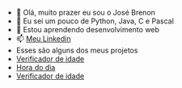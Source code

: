 - 👋 Olá, muito prazer eu sou o José Brenon
- 👀 Eu sei um pouco de Python, Java, C e Pascal
- 🌱 Estou aprendendo desenvolvimento web
- 📫 <a href="https://www.linkedin.com/in/jos%C3%A9-brenon-guilherme-913912169/" target="_blank">Meu Linkedin </a> 
- Esses são alguns dos meus projetos
- <a href="https://josebrenon.github.io/verificador-idade/" target="_blank">Verificador de idade</a>
- <a href="https://josebrenon.github.io/horadodia/" target="_blank">Hora do dia</a> 
- <a href="https://josebrenon.github.io/projeto-android/" target="_blank">Verificador de idade</a> 
<!---
josebrenon/josebrenon is a ✨ special ✨ repository because its `README.md` (this file) appears on your GitHub profile.
You can click the Preview link to take a look at your changes.
--->
